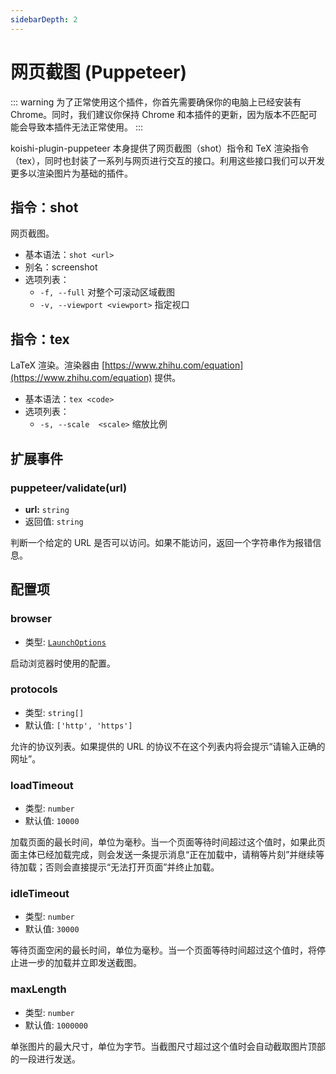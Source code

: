 ```yaml
---
sidebarDepth: 2
---
```


# 网页截图 (Puppeteer)

::: warning
为了正常使用这个插件，你首先需要确保你的电脑上已经安装有 Chrome。同时，我们建议你保持 Chrome 和本插件的更新，因为版本不匹配可能会导致本插件无法正常使用。
:::

koishi-plugin-puppeteer 本身提供了网页截图（shot）指令和 TeX 渲染指令（tex），同时也封装了一系列与网页进行交互的接口。利用这些接口我们可以开发更多以渲染图片为基础的插件。

## 指令：shot

网页截图。

- 基本语法：`shot <url>`
- 别名：screenshot
- 选项列表：
  - `-f, --full` 对整个可滚动区域截图
  - `-v, --viewport <viewport>` 指定视口

## 指令：tex

LaTeX 渲染。渲染器由 [https://www.zhihu.com/equation](https://www.zhihu.com/equation) 提供。

- 基本语法：`tex <code>`
- 选项列表：
  - `-s, --scale  <scale>` 缩放比例

## 扩展事件

### puppeteer/validate(url)

- **url:** `string`
- 返回值: `string`

判断一个给定的 URL 是否可以访问。如果不能访问，返回一个字符串作为报错信息。

## 配置项

### browser

- 类型: [`LaunchOptions`](https://github.com/puppeteer/puppeteer/blob/main/docs/api.md#puppeteerlaunchoptions)

启动浏览器时使用的配置。

### protocols

- 类型: `string[]`
- 默认值: `['http', 'https']`

允许的协议列表。如果提供的 URL 的协议不在这个列表内将会提示“请输入正确的网址”。

### loadTimeout

- 类型: `number`
- 默认值: `10000`

加载页面的最长时间，单位为毫秒。当一个页面等待时间超过这个值时，如果此页面主体已经加载完成，则会发送一条提示消息“正在加载中，请稍等片刻”并继续等待加载；否则会直接提示“无法打开页面”并终止加载。

### idleTimeout

- 类型: `number`
- 默认值: `30000`

等待页面空闲的最长时间，单位为毫秒。当一个页面等待时间超过这个值时，将停止进一步的加载并立即发送截图。

### maxLength

- 类型: `number`
- 默认值: `1000000`

单张图片的最大尺寸，单位为字节。当截图尺寸超过这个值时会自动截取图片顶部的一段进行发送。
